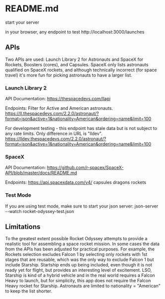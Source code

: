 # README.md
start your server

in your browser, any endpoint to test
http://localhost:3000/launches

## APIs
Two APIs are used: Launch Library 2 for Astronauts and SpaceX for Rockets, Boosters (cores), and Capsules.  SpaceX only lists astronauts qualified on SpaceX rockets, and although technically incorrect (for space travel) it's more fun for picking astronauts to have a larger list. 

### Launch Library 2   
API Documentation:
https://thespacedevs.com/llapi

Endpoints:
Filter for Active and American astronauts.
https://ll.thespacedevs.com/2.2.0/astronaut/?format=json&active=1&nationality=American&ordering=name&limit=100

For development testing - this endpoint has stale data but is not subject to any rate limits.
Only difference in URL is "lldev".
https://lldev.thespacedevs.com/2.2.0/astronaut/?format=json&active=1&nationality=American&ordering=name&limit=100


### SpaceX
API Documentation:
https://github.com/r-spacex/SpaceX-API/blob/master/docs/README.md

Endpoints:
https://api.spacexdata.com/v4/
  capsules
  dragons
  rockets

### Test Mode
If you are using test mode, make sure to start your json server:
json-server --watch rocket-odyssey-test.json

## Limitations
To the greatest extent possible Rocket Odyssey attempts to provide a realistic tool for assembling a space rocket mission. In some cases the data from the APIs has been adjusted for practical purposes. For example, the Rockets selection excludes Falcon 1 by selecting only rockets with 1st stages that are reusable, which was the only way to exclude Falcon 1 but include Starship. Startship ends up being included, even though it is not ready yet for flight, but provides an interesting level of excitement. LSO, Starship is kind of a hybrid vehicle and in the real world requires a Falcon Heavy to launch, but for simplicity, this app does not require the Falcon Heavy rocket for Starship. Astronauts are limited to nationality = "American" to keep the list shorter.

